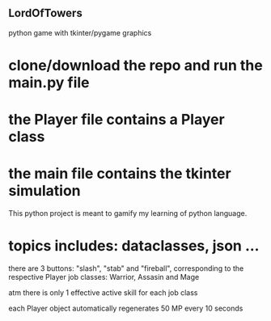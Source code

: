 ## LordOfTowers
 python game with tkinter/pygame graphics

# clone/download the repo and run the main.py file
# the Player file contains a Player class
# the main file contains the tkinter simulation

 This python project is meant to gamify my learning of python language.

# topics includes: dataclasses, json ...
 
 there are 3 buttons: "slash", "stab" and "fireball", corresponding to the respective Player job classes: Warrior, Assasin and Mage

 atm there is only 1 effective active skill for each job class

 each Player object automatically regenerates 50 MP every 10 seconds
